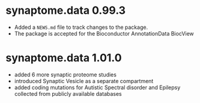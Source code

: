 # synaptome.data 0.99.3

* Added a `NEWS.md` file to track changes to the package.
* The package is accepted for the Bioconductor AnnotationData BiocView

# synaptome.data 1.01.0

* added 6 more synaptic proteome studies
* introduced Synaptic Vesicle as a separate compartment
* added coding mutations for Autistic Spectral disorder and Epilepsy collected from publicly available databases
